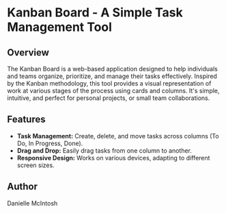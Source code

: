 # Kanban Board - A Simple Task Management Tool

## Overview
The Kanban Board is a web-based application designed to help individuals and teams organize, prioritize, and manage their tasks effectively. Inspired by the Kanban methodology, this tool provides a visual representation of work at various stages of the process using cards and columns. It's simple, intuitive, and perfect for personal projects, or small team collaborations.

## Features
- **Task Management:** Create, delete, and move tasks across columns (To Do, In Progress, Done).
- **Drag and Drop:** Easily drag tasks from one column to another.
- **Responsive Design:** Works on various devices, adapting to different screen sizes.

## Author
Danielle McIntosh

